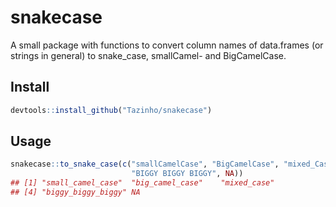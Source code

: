 snakecase
================

A small package with functions to convert column names of data.frames (or strings in general) to snake\_case, smallCamel- and BigCamelCase.

Install
-------

``` r
devtools::install_github("Tazinho/snakecase")
```

Usage
-----

``` r
snakecase::to_snake_case(c("smallCamelCase", "BigCamelCase", "mixed_Case",
                           "BIGGY BIGGY BIGGY", NA))
## [1] "small_camel_case"  "big_camel_case"    "mixed_case"       
## [4] "biggy_biggy_biggy" NA
```
